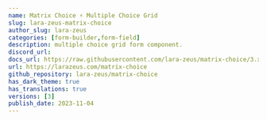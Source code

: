 ```yaml
---
name: Matrix Choice ⚡️ Multiple Choice Grid
slug: lara-zeus-matrix-choice
author_slug: lara-zeus
categories: [form-builder,form-field]
description: multiple choice grid form component.
discord_url: 
docs_url: https://raw.githubusercontent.com/lara-zeus/matrix-choice/3.x/docs/filament.md
url: https://larazeus.com/matrix-choice
github_repository: lara-zeus/matrix-choice
has_dark_theme: true
has_translations: true
versions: [3]
publish_date: 2023-11-04
---
```

